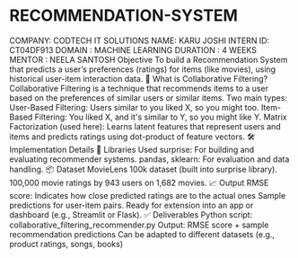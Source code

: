 # RECOMMENDATION-SYSTEM
COMPANY: CODTECH IT SOLUTIONS NAME: KARU JOSHI INTERN ID: CT04DF913 DOMAIN : MACHINE LEARNING DURATION : 4 WEEKS MENTOR : NEELA SANTOSH Objective To build a Recommendation System that predicts a user’s preferences (ratings) for items (like movies), using historical user-item interaction data. 📘 What is Collaborative Filtering? Collaborative Filtering is a technique that recommends items to a user based on the preferences of similar users or similar items. Two main types: User-Based Filtering: Users similar to you liked X, so you might too. Item-Based Filtering: You liked X, and it's similar to Y, so you might like Y. Matrix Factorization (used here): Learns latent features that represent users and items and predicts ratings using dot-product of feature vectors. 🛠️ Implementation Details 🧰 Libraries Used surprise: For building and evaluating recommender systems. pandas, sklearn: For evaluation and data handling. 📦 Dataset MovieLens 100k dataset (built into surprise library). 100,000 movie ratings by 943 users on 1,682 movies. 📈 Output RMSE score: Indicates how close predicted ratings are to the actual ones Sample predictions for user-item pairs. Ready for extension into an app or dashboard (e.g., Streamlit or Flask). ✅ Deliverables Python script: collaborative_filtering_recommender.py Output: RMSE score + sample recommendation predictions Can be adapted to different datasets (e.g., product ratings, songs, books)
